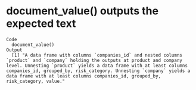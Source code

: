 # document_value() outputs the expected text

    Code
      document_value()
    Output
      [1] "A data frame with columns `companies_id` and nested columns `product` and `company` holding the outputs at product and company level. Unnesting `product` yields a data frame with at least columns companies_id, grouped_by, risk_category. Unnesting `company` yields a data frame with at least columns companies_id, grouped_by, risk_category, value."

